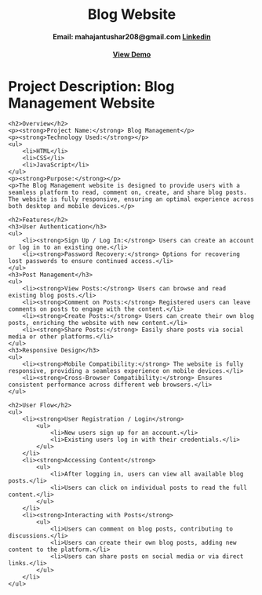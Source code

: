 <div>

<h1  align='center'>Blog Website</h1>

<h4  align='center'>
	<span> Email: mahajantushar208@gmail.com </span>
	<span> <a href="https://www.linkedin.com/in/tushar-mahajan-685072209/"> Linkedin </a> </span>
 
</h4>

<h4  align='center'> <a href=https://tushar-khushal-mahajan.github.io/Blog-website/>View Demo</a>   </h4>




<h1>Project Description: Blog Management Website</h1>

    <h2>Overview</h2>
    <p><strong>Project Name:</strong> Blog Management</p>
    <p><strong>Technology Used:</strong></p>
    <ul>
        <li>HTML</li>
        <li>CSS</li>
        <li>JavaScript</li>
    </ul>
    <p><strong>Purpose:</strong></p>
    <p>The Blog Management website is designed to provide users with a seamless platform to read, comment on, create, and share blog posts. The website is fully responsive, ensuring an optimal experience across both desktop and mobile devices.</p>

    <h2>Features</h2>
    <h3>User Authentication</h3>
    <ul>
        <li><strong>Sign Up / Log In:</strong> Users can create an account or log in to an existing one.</li>
        <li><strong>Password Recovery:</strong> Options for recovering lost passwords to ensure continued access.</li>
    </ul>
    <h3>Post Management</h3>
    <ul>
        <li><strong>View Posts:</strong> Users can browse and read existing blog posts.</li>
        <li><strong>Comment on Posts:</strong> Registered users can leave comments on posts to engage with the content.</li>
        <li><strong>Create Posts:</strong> Users can create their own blog posts, enriching the website with new content.</li>
        <li><strong>Share Posts:</strong> Easily share posts via social media or other platforms.</li>
    </ul>
    <h3>Responsive Design</h3>
    <ul>
        <li><strong>Mobile Compatibility:</strong> The website is fully responsive, providing a seamless experience on mobile devices.</li>
        <li><strong>Cross-Browser Compatibility:</strong> Ensures consistent performance across different web browsers.</li>
    </ul>

    <h2>User Flow</h2>
    <ul>
        <li><strong>User Registration / Login</strong>
            <ul>
                <li>New users sign up for an account.</li>
                <li>Existing users log in with their credentials.</li>
            </ul>
        </li>
        <li><strong>Accessing Content</strong>
            <ul>
                <li>After logging in, users can view all available blog posts.</li>
                <li>Users can click on individual posts to read the full content.</li>
            </ul>
        </li>
        <li><strong>Interacting with Posts</strong>
            <ul>
                <li>Users can comment on blog posts, contributing to discussions.</li>
                <li>Users can create their own blog posts, adding new content to the platform.</li>
                <li>Users can share posts on social media or via direct links.</li>
            </ul>
        </li>
    </ul>




</div>

